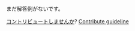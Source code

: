 
まだ解答例がないです。

[コントリビュートしませんか](https://github.com/BFEdev/BFE.dev-solutions/blob/main/quiz/increment-operator_ja.md)?  [Contribute guideline](https://github.com/BFEdev/BFE.dev-solutions#how-to-contribute)

